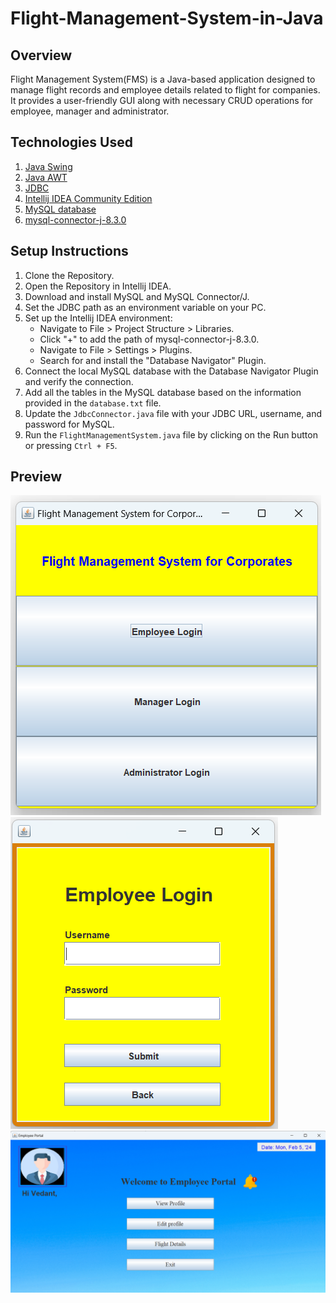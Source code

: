 # Flight-Management-System-in-Java

## Overview
Flight Management System(FMS) is a Java-based application designed to manage flight records and employee details related to flight for companies. It provides a user-friendly GUI along with necessary CRUD operations for employee, manager and administrator.

## Technologies Used
1. [Java Swing](https://docs.oracle.com/javase/8/docs/technotes/guides/swing/index.html)
2. [Java AWT](https://docs.oracle.com/javase/8/docs/technotes/guides/awt/index.html)
3. [JDBC](https://www.oracle.com/database/technologies/appdev/jdbc-downloads.html)
4. [Intellij IDEA Community Edition](https://www.jetbrains.com/idea/download/)
5. [MySQL database](https://dev.mysql.com/downloads/installer/)
6. [mysql-connector-j-8.3.0](https://dev.mysql.com/downloads/connector/j/)

## Setup Instructions
1. Clone the Repository.
2. Open the Repository in Intellij IDEA.
3. Download and install MySQL and MySQL Connector/J.
4. Set the JDBC path as an environment variable on your PC.
5. Set up the Intellij IDEA environment:
   - Navigate to File > Project Structure > Libraries.
   - Click "+" to add the path of mysql-connector-j-8.3.0.
   - Navigate to File > Settings > Plugins.
   - Search for and install the "Database Navigator" Plugin.
6. Connect the local MySQL database with the Database Navigator Plugin and verify the connection.
7. Add all the tables in the MySQL database based on the information provided in the `database.txt` file.
8. Update the `JdbcConnector.java` file with your JDBC URL, username, and password for MySQL.
9. Run the `FlightManagementSystem.java` file by clicking on the Run button or pressing `Ctrl + F5`.

## Preview
![start](img/start.png)<br>
![login](img/login.png)
![portal](img/portal.png)

